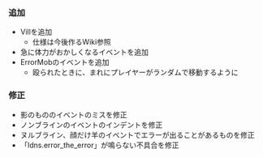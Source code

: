 ### 追加
- Villを追加
  - 仕様は今後作るWiki参照
- 急に体力がおかしくなるイベントを追加
- ErrorMobのイベントを追加
  - 殴られたときに、まれにプレイヤーがランダムで移動するように
### 修正
- 影のもののイベントのミスを修正
- ノンブラインのイベントのインデントを修正
- ヌルブライン、顔だけ羊のイベントでエラーが出ることがあるものを修正
- 「ldns.error_the_error」が鳴らない不具合を修正
